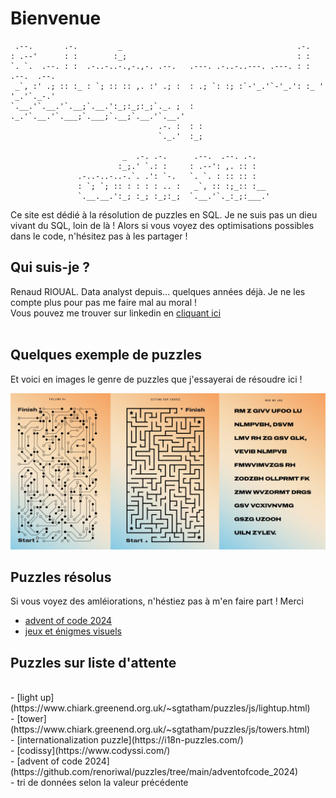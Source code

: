 
# Bienvenue


```
 .--.       .-.         _                                       .-.               
: .--'      : :        :_;                                      : :               
`. `.  .--. : :  .-..-..-.,-.,-. .--.   .---. .-..-..---. .---. : :   .--.  .--.  
 _`, :' .; :: :_ : `; :: :: ,. :' .; :  : .; `: :; :`-'_.'`-'_.': :_ ' '_.'`._-.' 
`.__.'`.__.'`.__;`.__.':_;:_;:_;`._. ;  : ._.'`.__.'`.___;`.___;`.__;`.__.'`.__.' 
                                 .-. :  : :
                                 `._.'  :_;

                         _  .-. .-.      .--.  .--. .-.
                        :_;.' `.: :     : .--': ,. :: :
               .-..-..-..-.`. .': `-.   `. `. : :: :: :
               : `; `; :: : : : : .. :   _`, :: :;_:: :__
               `.__.__.':_; :_; :_;:_;  `.__.'`._:_;:___.'
```
Ce site est dédié à la résolution de puzzles en SQL. 
Je ne suis pas un dieu vivant du SQL, loin de là ! Alors si vous voyez des optimisations possibles dans le code, n'hésitez pas à les partager !
<br>
## Qui suis-je ? 

Renaud RIOUAL. Data analyst depuis... quelques années déjà. Je ne les compte plus pour pas me faire mal au moral !
<br>
Vous pouvez me trouver sur linkedin en [cliquant ici](https://www.linkedin.com/in/renaud-rioual)
<br>
<br>
## Quelques exemple de puzzles
Et voici en images le genre de puzzles que j'essayerai de résoudre ici ! 

![alt text](exemples_puzzles.bmp)

## Puzzles résolus

Si vous voyez des amléiorations, n'héstiez pas à m'en faire part ! Merci
<br>
- [advent of code 2024](https://github.com/renoriwal/puzzles/tree/main/adventofcode_2024) <br>
- [jeux et énigmes visuels]()

## Puzzles sur liste d'attente
<br>
- [light up](https://www.chiark.greenend.org.uk/~sgtatham/puzzles/js/lightup.html) <br>
- [tower](https://www.chiark.greenend.org.uk/~sgtatham/puzzles/js/towers.html) <br>
- [internationalization puzzle](https://i18n-puzzles.com/) <br>
- [codissy](https://www.codyssi.com/) <br>
- [advent of code 2024](https://github.com/renoriwal/puzzles/tree/main/adventofcode_2024)
<br>
- tri de données selon la valeur précédente